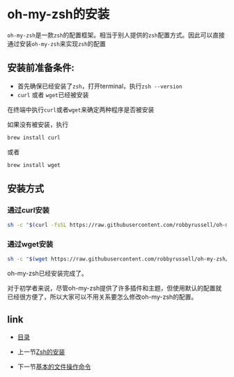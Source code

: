# oh-my-zsh的安装

`oh-my-zsh`是一款`zsh`的配置框架。相当于别人提供的`zsh`配置方式。因此可以直接通过安装`oh-my-zsh`来实现`zsh`的配置

## 安装前准备条件:

* 首先确保已经安装了`zsh`，打开terminal，执行`zsh --version`
* `curl` 或者 `wget`已经被安装

在终端中执行`curl`或者`wget`来确定两种程序是否被安装

如果没有被安装，执行

```bash
brew install curl
```

或者

```bash
brew install wget
```

## 安装方式

### 通过curl安装

```bash
sh -c "$(curl -fsSL https://raw.githubusercontent.com/robbyrussell/oh-my-zsh/master/tools/install.sh)"
```

### 通过wget安装

```bash
sh -c "$(wget https://raw.githubusercontent.com/robbyrussell/oh-my-zsh/master/tools/install.sh -O -)"
```

oh-my-zsh已经安装完成了。

对于初学者来说，尽管oh-my-zsh提供了许多插件和主题，但使用默认的配置就已经很方便了，所以大家可以不用关系要怎么修改oh-my-zsh的配置。

## link

* [目录](README.md)

* 上一节[Zsh的安装](03.1.md)

* 下一节[基本的文件操作命令](04.0.md)
